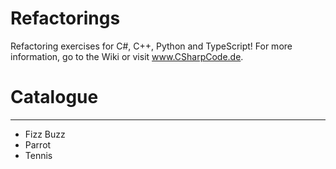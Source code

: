 # Refactorings

Refactoring exercises for C#, C++, Python and TypeScript! For more information, go to the Wiki or visit www.CSharpCode.de.

# Catalogue
--------------
* Fizz Buzz
* Parrot
* Tennis
